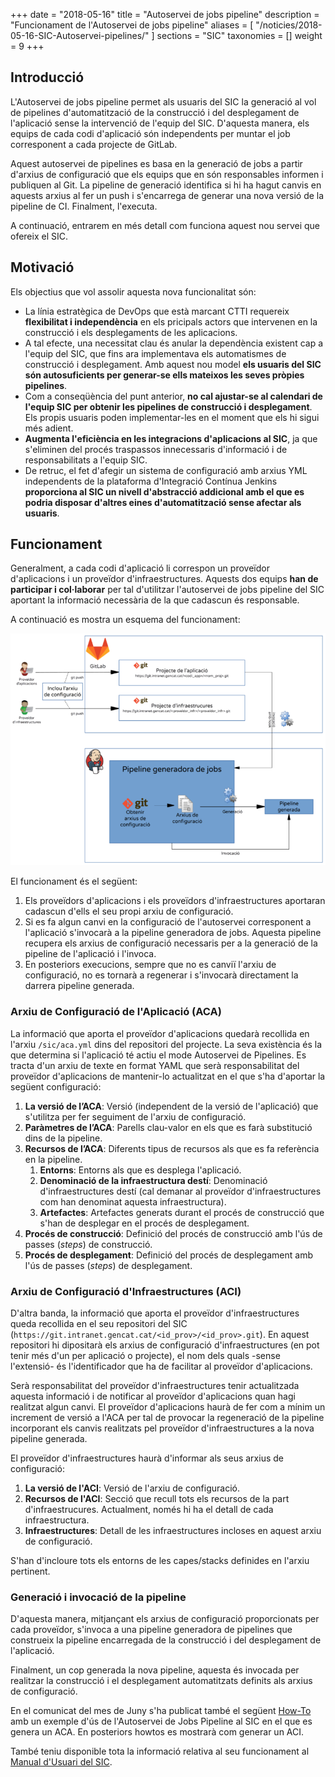 +++
date        = "2018-05-16"
title       = "Autoservei de jobs pipeline"
description = "Funcionament de l'Autoservei de jobs pipeline"
aliases = [
    "/noticies/2018-05-16-SIC-Autoservei-pipelines/"
]
sections    = "SIC"
taxonomies  = []
weight 		= 9
+++

## Introducció

L'Autoservei de jobs pipeline permet als usuaris del SIC la generació al vol de pipelines d'automatització de la construcció i del desplegament de l'aplicació sense la intervenció de l'equip del SIC. D'aquesta manera, els equips de cada codi d'aplicació són independents per muntar el job corresponent a cada projecte de GitLab.

Aquest autoservei de pipelines es basa en la generació de jobs a partir d'arxius de configuració que els equips que en són responsables informen i publiquen al Git. La pipeline de generació identifica si hi ha hagut canvis en aquests arxius al fer un push i s'encarrega de generar una nova versió de la pipeline de CI. Finalment, l'executa.

A continuació, entrarem en més detall com funciona aquest nou servei que ofereix el SIC.

## Motivació

Els objectius que vol assolir aquesta nova funcionalitat són:

* La línia estratègica de DevOps que està marcant CTTI requereix **flexibilitat i independència** en els pricipals actors que intervenen en la construcció i els desplegaments de les aplicacions.
* A tal efecte, una necessitat clau és anular la dependència existent cap a l'equip del SIC, que fins ara implementava els automatismes de construcció i desplegament. Amb aquest nou model **els usuaris del SIC són autosuficients per generar-se ells mateixos les seves pròpies pipelines**.
* Com a conseqüència del punt anterior, **no cal ajustar-se al calendari de l'equip SIC per obtenir les pipelines de construcció i desplegament**. Els propis usuaris poden implementar-les en el moment que els hi sigui més adient.
* **Augmenta l'eficiència en les integracions d'aplicacions al SIC**, ja que s'eliminen del procés traspassos innecessaris d'informació i de responsabilitats a l'equip SIC.
* De retruc, el fet d'afegir un sistema de configuració amb arxius YML independents de la plataforma d'Integració Contínua Jenkins **proporciona al SIC un nivell d'abstracció addicional amb el que es podria disposar d'altres eines d'automatització sense afectar als usuaris**.

## Funcionament

Generalment, a cada codi d'aplicació li correspon un proveïdor d'aplicacions i un proveïdor d'infraestructures. Aquests dos equips **han de participar i col·laborar** per tal d'utilitzar l'autoservei de jobs pipeline del SIC aportant la informació necessària de la que cadascun és responsable.

A continuació es mostra un esquema del funcionament:

![Pipeline del SIC](/images/news/AutoserveiJobs-Funcionament.png)

El funcionament és el següent:

1. Els proveïdors d'aplicacions i els proveïdors d'infraestructures aportaran cadascun d'ells el seu propi arxiu de configuració.
2. Si es fa algun canvi en la configuració de l'autoservei corresponent a l'aplicació s'invocarà a la pipeline generadora de jobs. Aquesta pipeline recupera els arxius de configuració necessaris per a la generació de la pipeline de l'aplicació i l'invoca.
3. En posteriors execucions, sempre que no es canviï l'arxiu de configuració, no es tornarà a regenerar i s'invocarà directament la darrera pipeline generada.

### Arxiu de Configuració de l'Aplicació (ACA)

La informació que aporta el proveïdor d'aplicacions quedarà recollida en l'arxiu `/sic/aca.yml` dins del repositori del projecte. La seva existència és la que determina si l'aplicació té actiu el mode Autoservei de Pipelines. Es tracta d'un arxiu de texte en format YAML que serà responsabilitat del proveïdor d'aplicacions de mantenir-lo actualitzat en el que s'ha d'aportar la següent configuració:

1. **La versió de l’ACA**: Versió (independent de la versió de l'aplicació) que s'utilitza per fer seguiment de l'arxiu de configuració.
2. **Paràmetres de l’ACA**: Parells clau-valor en els que es farà substitució dins de la pipeline.
3. **Recursos de l’ACA**: Diferents tipus de recursos als que es fa referència en la pipeline.
    1. **Entorns**: Entorns als que es desplega l'aplicació.
    2. **Denominació de la infraestructura destí**: Denominació d'infraestructures destí (cal demanar al proveïdor d'infraestructures com han denominat aquesta infraestructura).
    3. **Artefactes**: Artefactes generats durant el procés de construcció que s'han de desplegar en el procés de desplegament.
4. **Procés de construcció**: Definició del procés de construcció amb l'ús de passes (*steps*) de construcció.
5. **Procés de desplegament**: Definició del procés de desplegament amb l'ús de passes (*steps*) de desplegament.

### Arxiu de Configuració d'Infraestructures (ACI)

D'altra banda, la informació que aporta el proveïdor d'infraestructures queda recollida en el seu repositori del SIC (`https://git.intranet.gencat.cat/<id_prov>/<id_prov>.git`). En aquest repositori hi dipositarà els arxius de configuració d'infraestructures (en pot tenir més d'un per aplicació o projecte), el nom dels quals -sense l'extensió- és l'identificador que ha de facilitar al proveïdor d'aplicacions.

Serà responsabilitat del proveïdor d'infraestructures tenir actualitzada aquesta informació i de notificar al proveïdor d'aplicacions quan hagi realitzat algun canvi. El proveïdor d'aplicacions haurà de fer com a mínim un increment de versió a l'ACA per tal de provocar la regeneració de la pipeline incorporant els canvis realitzats pel proveïdor d'infraestructures a la nova pipeline generada.

El proveïdor d'infraestructures haurà d'informar als seus arxius de configuració:

1. **La versió de l'ACI**: Versió de l'arxiu de configuració.
2. **Recursos de l'ACI**: Secció que recull tots els recursos de la part d'infraestrucures. Actualment, només hi ha el detall de cada infraestructura.
3. **Infraestructures**: Detall de les infraestructures incloses en aquest arxiu de configuració.

S'han d'incloure tots els entorns de les capes/stacks definides en l'arxiu pertinent.

### Generació i invocació de la pipeline

D'aquesta manera, mitjançant els arxius de configuració proporcionats per cada proveïdor, s'invoca a una pipeline generadora de pipelines que construeix la pipeline encarregada de la construcció i del desplegament de l'aplicació.

Finalment, un cop generada la nova pipeline, aquesta és invocada per realitzar la construcció i el desplegament automatitzats definits als arxius de configuració.

En el comunicat del mes de Juny s'ha publicat també el següent [How-To](/howtos/2018-05-SIC-Autoservei-jobs-pipeline-ACA) amb un exemple d'ús de l'Autoservei de Jobs Pipeline al SIC en el que es genera un ACA. En posteriors howtos es mostrarà com generar un ACI.

També teniu disponible tota la informació relativa al seu funcionament al [Manual d'Usuari del SIC](/related/sic/manual-usuari.pdf).
